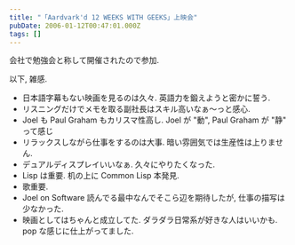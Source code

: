 ```yaml
---
title: "「Aardvark'd 12 WEEKS WITH GEEKS」上映会"
pubDate: 2006-01-12T00:47:01.000Z
tags: []
---
```


会社で勉強会と称して開催されたので参加.

以下, 雑感.

- 日本語字幕もない映画を見るのは久々. 英語力を鍛えようと密かに誓う.
- リスニングだけでメモを取る副社長はスキル高いなぁ〜っと感心.
- Joel も Paul Graham もカリスマ性高し. Joel が "動", Paul Graham が "静" って感じ
- リラックスしながら仕事をするのは大事. 暗い雰囲気では生産性は上りません.
- デュアルディスプレイいいなぁ. 久々にやりたくなった.
- Lisp は重要. 机の上に Common Lisp 本発見.
- 歌重要.
- Joel on Software 読んでる最中なんでそこら辺を期待したが, 仕事の描写は少なかった.
- 映画としてはちゃんと成立してた. ダラダラ日常系が好きな人はいいかも. pop な感じに仕上がってました.
